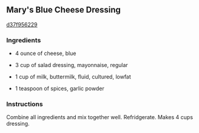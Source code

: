 ## Mary's Blue Cheese Dressing

[d37f956229](http://www.food.com/recipe/marys-blue-cheese-dressing-21007)

### Ingredients

 - 4 ounce of cheese, blue

 - 3 cup of salad dressing, mayonnaise, regular

 - 1 cup of milk, buttermilk, fluid, cultured, lowfat

 - 1 teaspoon of spices, garlic powder

### Instructions

Combine all ingredients and mix together well. Refridgerate. Makes 4 cups dressing.